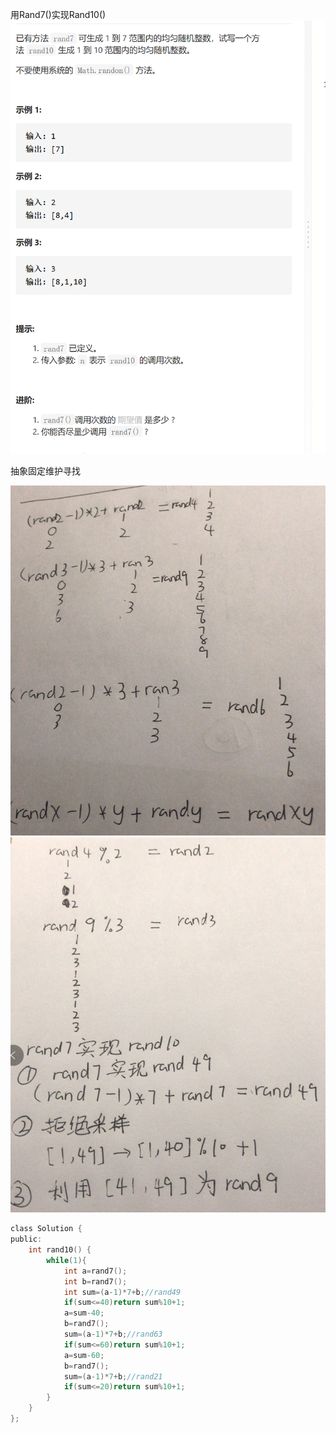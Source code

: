 用Rand7()实现Rand10()![img](image/1629447111085.png)

抽象固定维护寻找

![img](image/1629452008859.png)![img](image/1629452019676.png)

```c
class Solution {
public:
    int rand10() {
        while(1){
            int a=rand7();
            int b=rand7();
            int sum=(a-1)*7+b;//rand49
            if(sum<=40)return sum%10+1;
            a=sum-40;
            b=rand7();
            sum=(a-1)*7+b;//rand63
            if(sum<=60)return sum%10+1;
            a=sum-60;
            b=rand7();
            sum=(a-1)*7+b;//rand21
            if(sum<=20)return sum%10+1;
        }
    }
};
```

